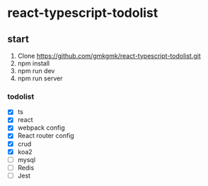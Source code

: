 # react-typescript-todolist





## start

1. Clone https://github.com/gmkgmk/react-typescript-todolist.git
2. npm install 
3. npm run dev
4. npm run server



### todolist

- [x] ts
- [x] react
- [x] webpack config 
- [x] React router config
- [x] crud
- [x] koa2
- [ ] mysql
- [ ] Redis
- [ ] Jest